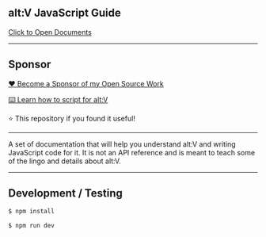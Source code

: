## alt:V JavaScript Guide

[Click to Open Documents](https://altv.stuyk.com/)

---

## Sponsor

[❤️ Become a Sponsor of my Open Source Work](https://github.com/sponsors/Stuyk/)

[⌨️ Learn how to script for alt:V](https://stuyk.github.io/altv-javascript-guide/)

⭐ This repository if you found it useful!

---

A set of documentation that will help you understand alt:V and writing JavaScript code for it. It is not an API reference and is meant to teach some of the lingo and details about alt:V.

---

## Development / Testing

```sh
$ npm install
```

```sh
$ npm run dev
```
